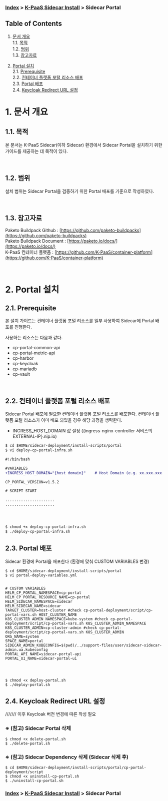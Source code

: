 ### [Index](https://github.com/K-PaaS/Guide/blob/master/README.md) > [K-PaaS Sidecar Install](../README.md) > Sidecar Portal

## Table of Contents

1. [문서 개요](#1)  
  1.1. [목적](#1.1)  
  1.2. [범위](#1.2)  
  1.3. [참고자료](#1.3)  

2. [Portal 설치](#2)  
  2.1. [Prerequisite](#2.1)  
  2.2. [컨테이너 플랫폼 포털 리소스 배포](#2.2)  
  2.3. [Portal 배포](#2.3)  
  2.4. [Keycloak Redirect URL 설정](#2.4)  

# <div id='1'> 1. 문서 개요
## <div id='1.1'> 1.1. 목적
본 문서는 K-PaaS Sidecar(이하 Sidecar) 환경에서 Sidecar Portal을 설치하기 위한 가이드를 제공하는 데 목적이 있다.

<br>

## <div id='1.2'> 1.2. 범위
설치 범위는 Sidecar Portal을 검증하기 위한 Portal 배포를 기준으로 작성하였다.  

<br>


## <div id='1.3'> 1.3. 참고자료
Paketo Buildpack Github : [https://github.com/paketo-buildpacks](https://github.com/paketo-buildpacks)  
Paketo Buildpack Document : [https://paketo.io/docs/](https://paketo.io/docs/)  
K-PaaS 컨테이너 플랫폼 : [https://github.com/K-PaaS/container-platform](https://github.com/K-PaaS/container-platform)  

<br>


# <div id='2'> 2. Portal 설치
## <div id='2.1'> 2.1. Prerequisite
본 설치 가이드는 컨테이너 플랫폼 포털 리소스를 일부 사용하여 Sidecar에 Portal 배포를 진행한다.  

사용하는 리소스는 다음과 같다.

- cp-portal-common-api
- cp-portal-metric-api
- cp-harbor
- cp-keycloak
- cp-mariadb
- cp-vault

<br>

## <div id='2.2'> 2.2. 컨테이너 플랫폼 포털 리소스 배포  
Sidecar Portal 배포에 필요한 컨테이너 플랫폼 포털 리소스를 배포한다.
컨테이너 플랫폼 포털 리소스가 이미 배포 되있을 경우 해당 과정을 생략한다.
- INGRESS_HOST_DOMAIN 값 설정 ({ingress-nginx-controller 서비스의 EXTERNAL-IP}.nip.io)
```diff
$ cd $HOME/sidecar-deployment/install-scripts/portal
$ vi deploy-cp-portal-infra.sh

#!/bin/bash

#VARIABLES
+INGRESS_HOST_DOMAIN="{host domain}"    # Host Domain (e.g. xx.xxx.xxx.xx.nip.io)

CP_PORTAL_VERSION=v1.5.2

# SCRIPT START

......................
......................




$ chmod +x deploy-cp-portal-infra.sh 
$ ./deploy-cp-portal-infra.sh
```


## <div id='2.3'> 2.3. Portal 배포   
Sidecar 환경에 Portal을 배포한다 (환경에 맞춰 CUSTOM VARIABLES 변경)
```
$ cd $HOME/sidecar-deployment/install-scripts/portal
$ vi portal-deploy-variables.yml


# CUSTOM VARIABLES
HELM_CP_PORTAL_NAMESPACE=cp-portal
HELM_CP_PORTAL_RESOURCE_NAME=cp-portal
HELM_SIDECAR_NAMESPACE=sidecar
HELM_SIDECAR_NAME=sidecar
TARGET_CLUSTER=host-cluster #check cp-portal-deployment/script/cp-portal-vars.sh HOST_CLUSTER_NAME
K8S_CLUSTER_ADMIN_NAMESPACE=kube-system #check cp-portal-deployment/script/cp-portal-vars.sh K8S_CLUSTER_ADMIN_NAMESPACE
K8S_CLUSTER_ADMIN=cp-cluster-admin #check cp-portal-deployment/script/cp-portal-vars.sh K8S_CLUSTER_ADMIN
ORG_NAME=system
SPACE_NAME=portal
SIDECAR_ADMIN_KUBECONFIG=$(pwd)/../support-files/user/sidecar-sidecar-admin.ua.kubeconfig
PORTAL_API_NAME=sidecar-portal-api
PORTAL_UI_NAME=sidecar-portal-ui




$ chmod +x deploy-portal.sh
$ ./deploy-portal.sh
```

## <div id='2.4'> 2.4. Keycloak Redirect URL 설정  
/////// 이후 Keycloak 버전 변경에 따른 작성 필요


### <div id='2.4.1'> ※ (참고) Sidecar Portal 삭제
```
$ chmod +x delete-portal.sh
$ ./delete-portal.sh
```

### <div id='2.4.2'> ※ (참고) Sidecar Dependency 삭제 (Sidecar 삭제 후)
```
$ cd $HOME/sidecar-deployment/install-scripts/portal/cp-portal-deployment/script
$ chmod +x uninstall-cp-portal.sh
$ ./uninstall-cp-portal.sh
```


### [Index](https://github.com/K-PaaS/Guide/blob/master/README.md) > [K-PaaS Sidecar Install](../README.md) > Sidecar Portal